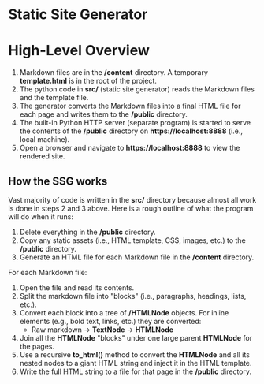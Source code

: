 # Static Site Generator

# High-Level Overview

1. Markdown files are in the **/content** directory. A temporary **template.html**
   is in the root of the project.
2. The python code in **src/** (static site generator) reads the Markdown files and the template file.
3. The generator converts the Markdown files into a final HTML file for each page and writes them to the
   **/public** directory.
4. The built-in Python HTTP server (separate program) is started to serve the contents of the **/public**
   directory on **https://localhost:8888** (i.e., local machine).
5. Open a browser and navigate to **https://localhost:8888** to view the rendered site.

## How the SSG works

Vast majority of code is written in the **src/** directory because almost all work is done in steps 2 and 3 above.
Here is a rough outline of what the program will do when it runs:

1. Delete everything in the **/public** directory.
2. Copy any static assets (i.e., HTML template, CSS, images, etc.) to the **/public** directory.
3. Generate an HTML file for each Markdown file in the **/content** directory.

For each Markdown file:

1. Open the file and read its contents.
2. Split the markdown file into "blocks" (i.e., paragraphs, headings, lists, etc.).
3. Convert each block into a tree of **/HTMLNode** objects. For inline elements (e.g., bold text, links, etc.)
   they are converted:
   - Raw markdown -> **TextNode** -> **HTMLNode**
4. Join all the **HTMLNode** "blocks" under one large parent **HTMLNode** for the pages.
5. Use a recursive **to_html()** method to convert the **HTMLNode** and all its nested nodes to a giant
   HTML string and inject it in the HTML template.
6. Write the full HTML string to a file for that page in the **/public** directory.

